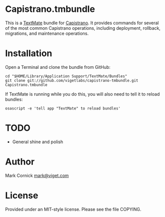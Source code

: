# Capistrano.tmbundle

This is a [TextMate](http://macromates.com/) bundle for [Capistrano](http://capify.org/). It provides commands for several of the most common Capistrano operations, including deployment, rollback, migrations, and maintenance operations.

# Installation

Open a Terminal and clone the bundle from GitHub:

    cd "$HOME/Library/Application Support/TextMate/Bundles"
    git clone git://github.com/vigetlabs/capistrano-tmbundle.git Capistrano.tmbundle

If TextMate is running while you do this, you will also need to tell it to reload bundles:

    osascript -e 'tell app "TextMate" to reload bundles'

# TODO

* General shine and polish

# Author

Mark Cornick <mark@viget.com>

# License

Provided under an MIT-style license. Please see the file COPYING.
